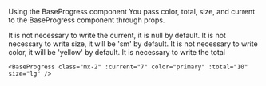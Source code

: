 Using the BaseProgress component
You pass color, total, size, and current to the BaseProgress component through props.

It is not necessary to write the current, it is null by default.
It is not necessary to write size, it will be 'sm' by default.
It is not necessary to write color, it will be 'yellow' by default.
It is necessary to write the total

```vue
<BaseProgress class="mx-2" :current="7" color="primary" :total="10" size="lg" />
```
